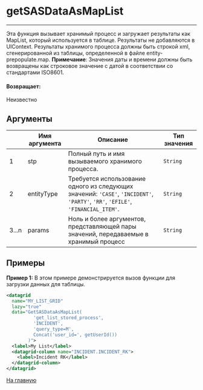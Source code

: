 # getSASDataAsMapList

---

Эта функция вызывает хранимый процесс и загружает результаты как MapList, который используется в таблице.
Результаты не добавляются в UIContext.
Результаты хранимого процесса должны быть строкой xml, сгенерированной из таблицы, определенной в файле entity-prepopulate.map.
**Примечание**: Значения даты и времени должны быть возвращены как строковое значение с датой в соответствии со стандартами ISO8601.

#### Возвращает:

Неизвестно

## Аргументы

|  | Имя аргумента | Описание | Тип значения |
| --- | --- | --- | --- |
| 1 | stp | Полный путь и имя вызываемого хранимого процесса. | `String` |
| 2 | entityType | Требуется использование одного из следующих значений: `'CASE'`, `'INCIDENT'`, `'PARTY'`, `'RR'`, `'EFILE'`, `'FINANCIAL_ITEM'`. | `String` |
| 3...n | params | Ноль и более аргументов, представляющей пары значений, передаваемые в хранимый процесс | `String` |

## Примеры

**Пример 1:** В этом примере демонстрируется вызов функции для загрузки данных для таблицы.
```xml
<datagrid
  name="MY_LIST_GRID"
  lazy="true"
  data="GetSASDataAsMapList(
          'get_list_stored_process',
          'INCIDENT',
          'query_type=M',
          Concat('user_id=', getUserId())
        )">
  <label>My List</label>
  <datagrid-column name="INCIDENT.INCIDENT_RK">
    <label>Incident RK</label>
  </datagrid-column>
</datagrid>
```



[На главную](./)